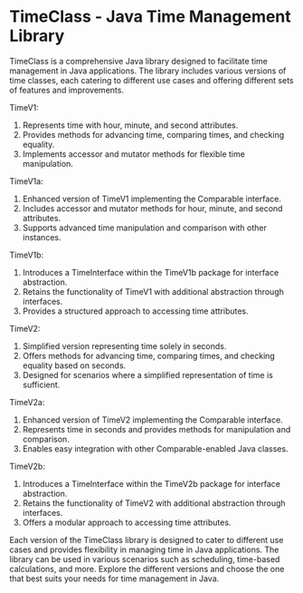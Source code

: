 # TimeClass - Java Time Management Library

TimeClass is a comprehensive Java library designed to facilitate time management in Java applications. The library includes various versions of time classes, each catering to different use cases and offering different sets of features and improvements.

TimeV1:
1) Represents time with hour, minute, and second attributes.
2) Provides methods for advancing time, comparing times, and checking equality.
3) Implements accessor and mutator methods for flexible time manipulation.

TimeV1a:
1) Enhanced version of TimeV1 implementing the Comparable interface.
2) Includes accessor and mutator methods for hour, minute, and second attributes.
3) Supports advanced time manipulation and comparison with other instances.

TimeV1b:
1) Introduces a TimeInterface within the TimeV1b package for interface abstraction.
2) Retains the functionality of TimeV1 with additional abstraction through interfaces.
3) Provides a structured approach to accessing time attributes.

TimeV2:
1) Simplified version representing time solely in seconds.
2) Offers methods for advancing time, comparing times, and checking equality based on seconds.
3) Designed for scenarios where a simplified representation of time is sufficient.

TimeV2a:
1) Enhanced version of TimeV2 implementing the Comparable interface.
2) Represents time in seconds and provides methods for manipulation and comparison.
3) Enables easy integration with other Comparable-enabled Java classes.

TimeV2b:
1) Introduces a TimeInterface within the TimeV2b package for interface abstraction.
2) Retains the functionality of TimeV2 with additional abstraction through interfaces.
3) Offers a modular approach to accessing time attributes.

Each version of the TimeClass library is designed to cater to different use cases and provides flexibility in managing time in Java applications. The library can be used in various scenarios such as scheduling, time-based calculations, and more. Explore the different versions and choose the one that best suits your needs for time management in Java.
